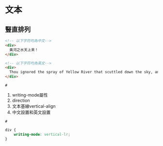 # 文本

## 豎直排列

~~~html
<!-- 以下字符均為中文-->
<div>
  黃河之水天上来！
</div>

<!-- 以下字符均為英文-->
<div>
  Thou ignored the spray of Yellow River that scuttled down the sky, and forever it escaped from sight!
</div>
~~~

`#`

1. writing-mode屬性
2. direction
3. 文本基線vertical-align
4. 中文設置和英文設置

`#`

~~~css
div {
	writing-mode: vertical-lr;
}
~~~

